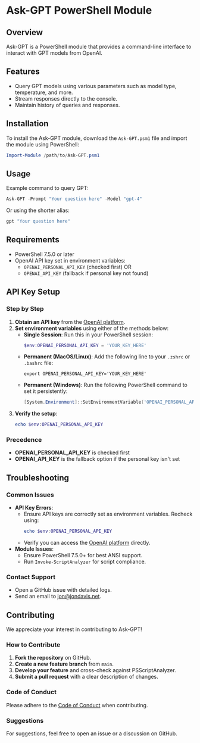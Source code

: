 # Ask-GPT PowerShell Module

## Overview
Ask-GPT is a PowerShell module that provides a command-line interface to interact with GPT models from OpenAI.

## Features
- Query GPT models using various parameters such as model type, temperature, and more.
- Stream responses directly to the console.
- Maintain history of queries and responses.

## Installation
To install the Ask-GPT module, download the `Ask-GPT.psm1` file and import the module using PowerShell:

```powershell
Import-Module /path/to/Ask-GPT.psm1
```

## Usage
Example command to query GPT:

```powershell
Ask-GPT -Prompt "Your question here" -Model "gpt-4"
```

Or using the shorter alias:

```powershell
gpt "Your question here"
```

## Requirements
- PowerShell 7.5.0 or later
- OpenAI API key set in environment variables:
  - `OPENAI_PERSONAL_API_KEY` (checked first) OR
  - `OPENAI_API_KEY` (fallback if personal key not found)

## API Key Setup
### Step by Step
1. **Obtain an API key** from the [OpenAI platform](https://platform.openai.com).
2. **Set environment variables** using either of the methods below:
   - **Single Session**: Run this in your PowerShell session:
     ```powershell
     $env:OPENAI_PERSONAL_API_KEY = 'YOUR_KEY_HERE'
     ```
   - **Permanent (MacOS/Linux)**: Add the following line to your `.zshrc` or `.bashrc` file:
     ```shell
     export OPENAI_PERSONAL_API_KEY='YOUR_KEY_HERE'
     ```
   - **Permanent (Windows)**: Run the following PowerShell command to set it persistently:
     ```powershell
     [System.Environment]::SetEnvironmentVariable('OPENAI_PERSONAL_API_KEY', 'YOUR_KEY_HERE', [System.EnvironmentVariableTarget]::User)
     ```
3. **Verify the setup**:
   ```powershell
   echo $env:OPENAI_PERSONAL_API_KEY
   ```

### Precedence
- **OPENAI_PERSONAL_API_KEY** is checked first
- **OPENAI_API_KEY** is the fallback option if the personal key isn't set

## Troubleshooting
### Common Issues
- **API Key Errors**:
  - Ensure API keys are correctly set as environment variables. Recheck using:
    ```powershell
    echo $env:OPENAI_PERSONAL_API_KEY
    ```
  - Verify you can access the [OpenAI platform](https://platform.openai.com) directly.
- **Module Issues**:
  - Ensure PowerShell 7.5.0+ for best ANSI support.
  - Run `Invoke-ScriptAnalyzer` for script compliance.

### Contact Support
- Open a GitHub issue with detailed logs.
- Send an email to [jon@jondavis.net](mailto:jon@jondavis.net).

## Contributing
We appreciate your interest in contributing to Ask-GPT!

### How to Contribute
1. **Fork the repository** on GitHub.
2. **Create a new feature branch** from `main`.
3. **Develop your feature** and cross-check against PSScriptAnalyzer.
4. **Submit a pull request** with a clear description of changes.

### Code of Conduct
Please adhere to the [Code of Conduct](https://github.com/stimpy77/ask-gpt/blob/main/CODE_OF_CONDUCT.md) when contributing.

### Suggestions
For suggestions, feel free to open an issue or a discussion on GitHub.
